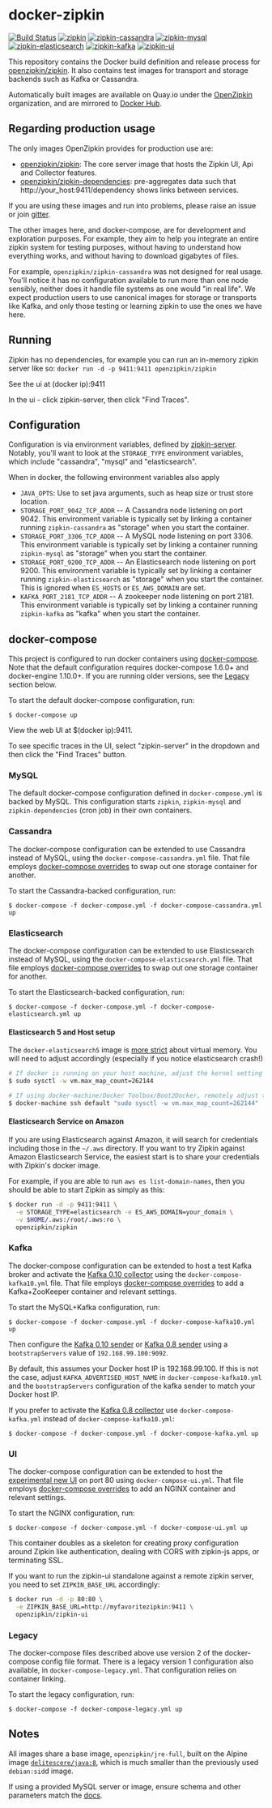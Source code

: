 # docker-zipkin

[![Build Status](https://travis-ci.org/openzipkin/docker-zipkin.svg)](https://travis-ci.org/openzipkin/docker-zipkin)
[![zipkin](https://quay.io/repository/openzipkin/zipkin/status "zipkin")](https://quay.io/repository/openzipkin/zipkin)
[![zipkin-cassandra](https://quay.io/repository/openzipkin/zipkin-cassandra/status "zipkin-cassandra")](https://quay.io/repository/openzipkin/zipkin-cassandra)
[![zipkin-mysql](https://quay.io/repository/openzipkin/zipkin-mysql/status "zipkin-mysql")](https://quay.io/repository/openzipkin/zipkin-mysql)
[![zipkin-elasticsearch](https://quay.io/repository/openzipkin/zipkin-elasticsearch/status "zipkin-elasticsearch")](https://quay.io/repository/openzipkin/zipkin-elasticsearch)
[![zipkin-kafka](https://quay.io/repository/openzipkin/zipkin-kafka/status "zipkin-kafka")](https://quay.io/repository/openzipkin/zipkin-kafka)
[![zipkin-ui](https://quay.io/repository/openzipkin/zipkin-ui/status "zipkin-ui")](https://quay.io/repository/openzipkin/zipkin-ui)


This repository contains the Docker build definition and release process for
[openzipkin/zipkin](https://github.com/openzipkin/zipkin). It also contains
test images for transport and storage backends such as Kafka or Cassandra.

Automatically built images are available on Quay.io under the [OpenZipkin](https://quay.io/organization/openzipkin) organization,
and are mirrored to [Docker Hub](https://hub.docker.com/u/openzipkin/).

## Regarding production usage

The only images OpenZipkin provides for production use are:
* [openzipkin/zipkin](./zipkin): The core server image that hosts the Zipkin UI, Api and Collector features.
* [openzipkin/zipkin-dependencies](https://github.com/openzipkin/docker-zipkin-dependencies): pre-aggregates data such that http://your_host:9411/dependency shows links between services.

If you are using these images and run into problems, please raise an issue or
join [gitter](https://gitter.im/openzipkin/zipkin).

The other images here, and docker-compose, are for development and exploration
purposes. For example, they aim to help you integrate an entire zipkin system
for testing purposes, without having to understand how everything works, and
without having to download gigabytes of files.

For example, `openzipkin/zipkin-cassandra` was not designed for real usage.
You'll notice it has no configuration available to run more than one node
sensibly, neither does it handle file systems as one would "in real life". We
expect production users to use canonical images for storage or transports like
Kafka, and only those testing or learning zipkin to use the ones we have here.

## Running

Zipkin has no dependencies, for example you can run an in-memory zipkin server like so:
`docker run -d -p 9411:9411 openzipkin/zipkin`

See the ui at (docker ip):9411

In the ui - click zipkin-server, then click "Find Traces".

## Configuration
Configuration is via environment variables, defined by [zipkin-server](https://github.com/openzipkin/zipkin/blob/master/zipkin-server/README.md). Notably, you'll want to look at the `STORAGE_TYPE` environment variables, which
include "cassandra", "mysql" and "elasticsearch".

When in docker, the following environment variables also apply

* `JAVA_OPTS`: Use to set java arguments, such as heap size or trust store location.
* `STORAGE_PORT_9042_TCP_ADDR` -- A Cassandra node listening on port 9042. This
  environment variable is typically set by linking a container running
  `zipkin-cassandra` as "storage" when you start the container.
* `STORAGE_PORT_3306_TCP_ADDR` -- A MySQL node listening on port 3306. This
  environment variable is typically set by linking a container running
  `zipkin-mysql` as "storage" when you start the container.
* `STORAGE_PORT_9200_TCP_ADDR` -- An Elasticsearch node listening on port 9200. This
  environment variable is typically set by linking a container running
  `zipkin-elasticsearch` as "storage" when you start the container. This is ignored
  when `ES_HOSTS` or `ES_AWS_DOMAIN` are set.
* `KAFKA_PORT_2181_TCP_ADDR` -- A zookeeper node listening on port 2181. This
  environment variable is typically set by linking a container running
  `zipkin-kafka` as "kafka" when you start the container.

## docker-compose

This project is configured to run docker containers using
[docker-compose](https://docs.docker.com/compose/). Note that the default
configuration requires docker-compose 1.6.0+ and docker-engine 1.10.0+. If you
are running older versions, see the [Legacy](#legacy) section below.

To start the default docker-compose configuration, run:

    $ docker-compose up

View the web UI at $(docker ip):9411.

To see specific traces in the UI, select "zipkin-server" in the dropdown and
then click the "Find Traces" button.

### MySQL

The default docker-compose configuration defined in `docker-compose.yml` is
backed by MySQL. This configuration starts `zipkin`, `zipkin-mysql` and
`zipkin-dependencies` (cron job) in their own containers.

### Cassandra

The docker-compose configuration can be extended to use Cassandra instead of
MySQL, using the `docker-compose-cassandra.yml` file. That file employs
[docker-compose overrides](https://docs.docker.com/compose/extends/#multiple-compose-files)
to swap out one storage container for another.

To start the Cassandra-backed configuration, run:

    $ docker-compose -f docker-compose.yml -f docker-compose-cassandra.yml up

### Elasticsearch

The docker-compose configuration can be extended to use Elasticsearch instead of
MySQL, using the `docker-compose-elasticsearch.yml` file. That file employs
[docker-compose overrides](https://docs.docker.com/compose/extends/#multiple-compose-files)
to swap out one storage container for another.

To start the Elasticsearch-backed configuration, run:

    $ docker-compose -f docker-compose.yml -f docker-compose-elasticsearch.yml up

#### Elasticsearch 5 and Host setup

The `docker-elasticsearch5` image is [more strict](https://github.com/docker-library/docs/tree/master/elasticsearch#host-setup) about virtual memory. You will need to adjust accordingly (especially if you notice elasticsearch crash!)

```bash
# If docker is running on your host machine, adjust the kernel setting directly
$ sudo sysctl -w vm.max_map_count=262144

# If using docker-machine/Docker Toolbox/Boot2Docker, remotely adjust the same
$ docker-machine ssh default "sudo sysctl -w vm.max_map_count=262144"
```

#### Elasticsearch Service on Amazon

If you are using Elasticsearch against Amazon, it will search for credentials including those
in the `~/.aws` directory. If you want to try Zipkin against Amazon Elasticsearch Service, the
easiest start is to share your credentials with Zipkin's docker image.

For example, if you are able to run `aws es list-domain-names`, then you
should be able to start Zipkin as simply as this:

```bash
$ docker run -d -p 9411:9411 \
  -e STORAGE_TYPE=elasticsearch -e ES_AWS_DOMAIN=your_domain \
  -v $HOME/.aws:/root/.aws:ro \
  openzipkin/zipkin
```

### Kafka

The docker-compose configuration can be extended to host a test Kafka broker
and activate the [Kafka 0.10 collector](https://github.com/openzipkin/zipkin/tree/master/zipkin-collector/kafka10)
using the `docker-compose-kafka10.yml` file. That file employs
[docker-compose overrides](https://docs.docker.com/compose/extends/#multiple-compose-files)
to add a Kafka+ZooKeeper container and relevant settings.

To start the MySQL+Kafka configuration, run:

    $ docker-compose -f docker-compose.yml -f docker-compose-kafka10.yml up

Then configure the [Kafka 0.10 sender](https://github.com/openzipkin/zipkin-reporter-java/blob/master/kafka10/src/main/java/zipkin/reporter/kafka10/KafkaSender.java)
or [Kafka 0.8 sender](https://github.com/openzipkin/zipkin-reporter-java/blob/master/kafka08/src/main/java/zipkin/reporter/kafka08/KafkaSender.java)
using a `bootstrapServers` value of `192.168.99.100:9092`. 

By default, this assumes your Docker host IP is 192.168.99.100. If this is
not the case, adjust `KAFKA_ADVERTISED_HOST_NAME` in `docker-compose-kafka10.yml` 
and the `bootstrapServers` configuration of the kafka sender to match your 
Docker host IP.

If you prefer to activate the 
[Kafka 0.8 collector](https://github.com/openzipkin/zipkin/tree/master/zipkin-collector/kafka)
use `docker-compose-kafka.yml` instead of `docker-compose-kafka10.yml`:

    $ docker-compose -f docker-compose.yml -f docker-compose-kafka.yml up

### UI

The docker-compose configuration can be extended to host the [experimental new
UI](https://github.com/openzipkin/zipkin-ui) on port 80 using `docker-compose-ui.yml`.
That file employs [docker-compose overrides](https://docs.docker.com/compose/extends/#multiple-compose-files)
to add an NGINX container and relevant settings.

To start the NGINX configuration, run:

    $ docker-compose -f docker-compose.yml -f docker-compose-ui.yml up

This container doubles as a skeleton for creating proxy configuration around
Zipkin like authentication, dealing with CORS with zipkin-js apps, or
terminating SSL. 

If you want to run the zipkin-ui standalone against a remote zipkin server, you
need to set `ZIPKIN_BASE_URL` accordingly:

```bash
$ docker run -d -p 80:80 \
  -e ZIPKIN_BASE_URL=http://myfavoritezipkin:9411 \
  openzipkin/zipkin-ui
```

### Legacy

The docker-compose files described above use version 2 of the docker-compose
config file format. There is a legacy version 1 configuration also available, in
`docker-compose-legacy.yml`. That configuration relies on container linking.

To start the legacy configuration, run:

    $ docker-compose -f docker-compose-legacy.yml up

## Notes

All images share a base image, `openzipkin/jre-full`, built on the Alpine image
[`delitescere/java:8`](https://github.com/delitescere/docker-zulu), which is much
smaller than the previously used `debian:sid`d image.

If using a provided MySQL server or image, ensure schema and other parameters match the [docs](https://github.com/openzipkin/zipkin/tree/master/zipkin-storage/mysql#applying-the-schema).
